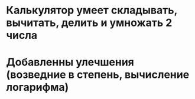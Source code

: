 # Калькулятор умеет складывать, вычитать, делить и умножать 2 числа 
# Добавленны улечшения (возведние в степень, вычисление логарифма)
